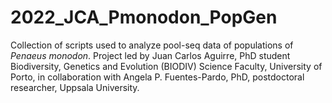 # 2022_JCA_Pmonodon_PopGen

Collection of scripts used to analyze pool-seq data of populations of *Penaeus monodon*. Project led by Juan Carlos Aguirre, PhD student Biodiversity, Genetics and Evolution (BIODIV)
Science Faculty, University of Porto, in collaboration with Angela P. Fuentes-Pardo, PhD, postdoctoral researcher, Uppsala University.
